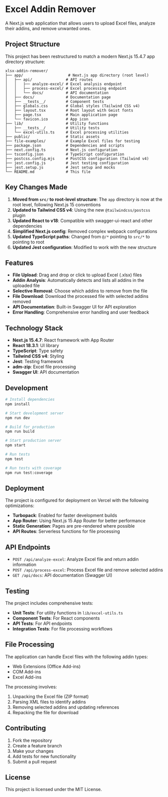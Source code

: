 # Excel Addin Remover

A Next.js web application that allows users to upload Excel files, analyze their addins, and remove unwanted ones.

## Project Structure

This project has been restructured to match a modern Next.js 15.4.7 app directory structure:

```
xlsx-addin-remover/
├── app/                    # Next.js app directory (root level)
│   ├── api/               # API routes
│   │   ├── analyze-excel/ # Excel analysis endpoint
│   │   ├── process-excel/ # Excel processing endpoint
│   │   └── docs/          # API documentation
│   ├── docs/              # Documentation page
│   ├── __tests__/         # Component tests
│   ├── globals.css        # Global styles (Tailwind CSS v4)
│   ├── layout.tsx         # Root layout with Geist fonts
│   ├── page.tsx           # Main application page
│   └── favicon.ico        # App icon
├── lib/                   # Utility functions
│   ├── __tests__/         # Utility tests
│   └── excel-utils.ts     # Excel processing utilities
├── public/                # Static assets
├── file-examples/         # Example Excel files for testing
├── package.json           # Dependencies and scripts
├── next.config.ts         # Next.js configuration
├── tsconfig.json          # TypeScript configuration
├── postcss.config.mjs     # PostCSS configuration (Tailwind v4)
├── jest.config.js         # Jest testing configuration
├── jest.setup.js          # Jest setup and mocks
└── README.md              # This file
```

## Key Changes Made

1. **Moved from `src/` to root-level structure**: The `app` directory is now at the root level, following Next.js 15 conventions
2. **Updated to Tailwind CSS v4**: Using the new `@tailwindcss/postcss` plugin
3. **Updated React to v18**: Compatible with swagger-ui-react and other dependencies
4. **Simplified Next.js config**: Removed complex webpack configurations
5. **Updated TypeScript paths**: Changed from `@/*` pointing to `src/*` to pointing to root
6. **Updated Jest configuration**: Modified to work with the new structure

## Features

- **File Upload**: Drag and drop or click to upload Excel (.xlsx) files
- **Addin Analysis**: Automatically detects and lists all addins in the uploaded file
- **Selective Removal**: Choose which addins to remove from the file
- **File Download**: Download the processed file with selected addins removed
- **API Documentation**: Built-in Swagger UI for API exploration
- **Error Handling**: Comprehensive error handling and user feedback

## Technology Stack

- **Next.js 15.4.7**: React framework with App Router
- **React 18.3.1**: UI library
- **TypeScript**: Type safety
- **Tailwind CSS v4**: Styling
- **Jest**: Testing framework
- **adm-zip**: Excel file processing
- **Swagger UI**: API documentation

## Development

```bash
# Install dependencies
npm install

# Start development server
npm run dev

# Build for production
npm run build

# Start production server
npm start

# Run tests
npm test

# Run tests with coverage
npm run test:coverage
```

## Deployment

The project is configured for deployment on Vercel with the following optimizations:

- **Turbopack**: Enabled for faster development builds
- **App Router**: Using Next.js 15 App Router for better performance
- **Static Generation**: Pages are pre-rendered where possible
- **API Routes**: Serverless functions for file processing

## API Endpoints

- `POST /api/analyze-excel`: Analyze Excel file and return addin information
- `POST /api/process-excel`: Process Excel file and remove selected addins
- `GET /api/docs`: API documentation (Swagger UI)

## Testing

The project includes comprehensive tests:

- **Unit Tests**: For utility functions in `lib/excel-utils.ts`
- **Component Tests**: For React components
- **API Tests**: For API endpoints
- **Integration Tests**: For file processing workflows

## File Processing

The application can handle Excel files with the following addin types:
- Web Extensions (Office Add-ins)
- COM Add-ins
- Excel Add-ins

The processing involves:
1. Unpacking the Excel file (ZIP format)
2. Parsing XML files to identify addins
3. Removing selected addins and updating references
4. Repacking the file for download

## Contributing

1. Fork the repository
2. Create a feature branch
3. Make your changes
4. Add tests for new functionality
5. Submit a pull request

## License

This project is licensed under the MIT License.

